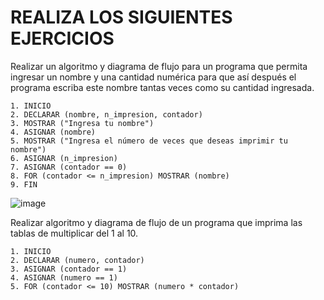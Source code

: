 # REALIZA LOS SIGUIENTES EJERCICIOS

Realizar un algoritmo y diagrama de flujo para un programa que permita ingresar un nombre y una cantidad numérica para que así después el programa escriba este nombre tantas veces como su cantidad ingresada.

    1. INICIO
    2. DECLARAR (nombre, n_impresion, contador)
    3. MOSTRAR ("Ingresa tu nombre")
    4. ASIGNAR (nombre)
    5. MOSTRAR ("Ingresa el número de veces que deseas imprimir tu nombre")
    6. ASIGNAR (n_impresion)
    7. ASIGNAR (contador == 0)
    8. FOR (contador <= n_impresion) MOSTRAR (nombre) 
    9. FIN

   ![image](https://user-images.githubusercontent.com/75552884/159529226-a24e6995-b638-422b-babb-d62f6bb2809d.png)


Realizar algoritmo y diagrama de flujo de un programa que imprima las tablas de multiplicar del 1 al 10.
    
    1. INICIO
    2. DECLARAR (numero, contador)
    3. ASIGNAR (contador == 1)
    4. ASIGNAR (numero == 1)    
    5. FOR (contador <= 10) MOSTRAR (numero * contador)
    




